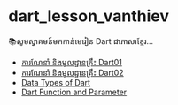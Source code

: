 # dart_lesson_vanthiev

📚សូមស្វាគមន៍មកកាន់មេរៀន Dart ជាភាសាខ្មែរ...

- [ការណែនាំ និងមូលដ្ឋានគ្រឹះ Dart01](ការណែនាំ%20និងមូលដ្ឋានគ្រឹះ01%20Dart.md)
- [ការណែនាំ និងមូលដ្ឋានគ្រឹះ Dart02](ការណែនាំ%20និងមូលដ្ឋានគ្រឹះ%20Dart.md)
- [Data Types of Dart](Data%20Types.md)
- [Dart Function and Parameter](Dart%20Functions%20and%20Parameters%20Lesson%20%28Khmer%29.md)
